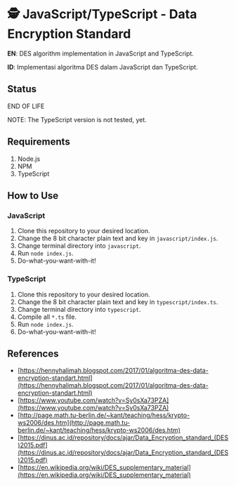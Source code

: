 # 🕵️ JavaScript/TypeScript - Data Encryption Standard
**EN**: DES algorithm implementation in JavaScript and TypeScript.

**ID**: Implementasi algoritma DES dalam JavaScript dan TypeScript.

## Status
END OF LIFE

NOTE: The TypeScript version is not tested, yet.

## Requirements
1. Node.js
2. NPM
3. TypeScript

## How to Use
### JavaScript
1. Clone this repository to your desired location.
2. Change the 8 bit character plain text and key in `javascript/index.js`.
3. Change terminal directory into `javascript`.
4. Run `node index.js`.
5. Do-what-you-want-with-it!

### TypeScript
1. Clone this repository to your desired location.
2. Change the 8 bit character plain text and key in `typescript/index.ts`.
3. Change terminal directory into `typescript`.
4. Compile all `*.ts` file.
5. Run `node index.js`.
6. Do-what-you-want-with-it!

## References
- [https://hennyhalimah.blogspot.com/2017/01/algoritma-des-data-encryption-standart.html](https://hennyhalimah.blogspot.com/2017/01/algoritma-des-data-encryption-standart.html)
- [https://www.youtube.com/watch?v=Sy0sXa73PZA](https://www.youtube.com/watch?v=Sy0sXa73PZA)
- [http://page.math.tu-berlin.de/~kant/teaching/hess/krypto-ws2006/des.htm](http://page.math.tu-berlin.de/~kant/teaching/hess/krypto-ws2006/des.htm)
- [https://dinus.ac.id/repository/docs/ajar/Data_Encryption_standard_(DES)2015.pdf](https://dinus.ac.id/repository/docs/ajar/Data_Encryption_standard_(DES)2015.pdf)
- [https://en.wikipedia.org/wiki/DES_supplementary_material](https://en.wikipedia.org/wiki/DES_supplementary_material)
